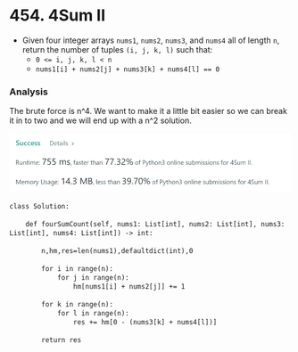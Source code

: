 # 454. 4Sum II

* Given four integer arrays `nums1`, `nums2`, `nums3`, and `nums4` all of length `n`, return the number of tuples `(i, j, k, l)` such that:
  * `0 <= i, j, k, l < n`
  * `nums1[i] + nums2[j] + nums3[k] + nums4[l] == 0`

### Analysis&#x20;

The brute force is n^4. We want to make it a little bit easier so we can break it in to two and we will end up with a n^2 solution.&#x20;

![](<../../.gitbook/assets/image (18).png>)

```
class Solution:

    def fourSumCount(self, nums1: List[int], nums2: List[int], nums3: List[int], nums4: List[int]) -> int:

        n,hm,res=len(nums1),defaultdict(int),0

        for i in range(n):
            for j in range(n):
                hm[nums1[i] + nums2[j]] += 1 

        for k in range(n):
            for l in range(n):
                res += hm[0 - (nums3[k] + nums4[l])]

        return res
```
